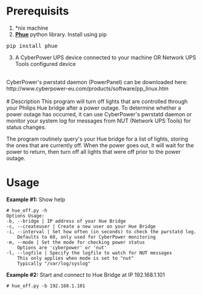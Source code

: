 # Prerequisits
1. *nix machine
2. **[Phue](https://github.com/studioimaginaire/phue)** python library. Install using pip
<pre>pip install phue</pre>
3. A CyberPower UPS device connected to your machine OR Network UPS Tools configured device

<br>
CyberPower's pwrstatd daemon (PowerPanel) can be downloaded here: http://www.cyberpower-eu.com/products/software/pp_linux.htm <br>
<br>  
# Description
  This program will turn off lights that are controlled through your Philips Hue bridge after 
    a power outage.  To determine whether a power outage has occurred, it can use CyberPower's 
    pwrstatd daemon or monitor your system log for messages from NUT (Network UPS Tools) for
    status changes.

  The program routinely query's your Hue bridge for a list of lights, storing the ones
    that are currently off.  When the power goes out, it will wait for the power to return, then
    turn off all lights that were off prior to the power outage.
    
# Usage
**Example #1:** Show help
```
# hue_off.py -h
Options Usage:
-b, --bridge | IP address of your Hue Bridge
-c, --createuser | Create a new user on your Hue Bridge
-i, --interval | Set how often (in seconds) to check the pwrstatd log. 
    Defaults to 60, only used for CyberPower monitoring
-m, --mode | Set the mode for checking power status
    Options are 'cyberpower' or 'nut'
-l, --logfile | Specify the logfile to watch for NUT messages
    This only applies when mode is set to "nut"
    Typically "/var/log/syslog"
```

**Example #2:** Start and connect to Hue Bridge at IP 192.168.1.101
```
# hue_off.py -b 192.168.1.101
```
